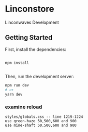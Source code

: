 # Linconstore 
 
Linconwaves Development 
 
## Getting Started 
 
First, install the dependencies: 
 
```bash 
 
npm install 
 
``` 
 
Then, run the development server: 
 
```bash 
npm run dev 
# or 
yarn dev 
``` 
 
### examine reload 
 
```text 
styles/globals.css -- line 1219-1224 
use green-haze 50,500,600 and 900 
use mine-shaft 50,500,600 and 900 
``` 
 
 
 
 
 
 
 
 
 
 
 
 
 
 
 
 
 
 
 
 
 
 
 
 
 
 
 
 
 
 
 
 
 
 
 
 
 
 
 
 
 
 
 
 
 
 
 
 
 
 
 
 
 
 
 
 
 
 
 
 
 
 
 
 
 
 
 
 
 
 
 
 
 
 
 
 
 
 
 
 
 
 
 
 
 
 
 
 
 
 
 
 
 
 
 
 
 

